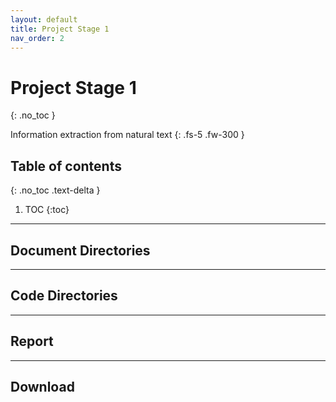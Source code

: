 ```yaml
---
layout: default
title: Project Stage 1
nav_order: 2
---
```


# Project Stage 1
{: .no_toc }

Information extraction from natural text
{: .fs-5 .fw-300 }

## Table of contents
{: .no_toc .text-delta }

1. TOC
{:toc}

---

## Document Directories

--- 

## Code Directories

---

## Report

---

## Download
